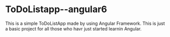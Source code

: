 # ToDoListapp--angular6

This is a simple ToDoListApp made by using Angular Framework. This is just a basic project for all those who havr just started learnin Angular.

